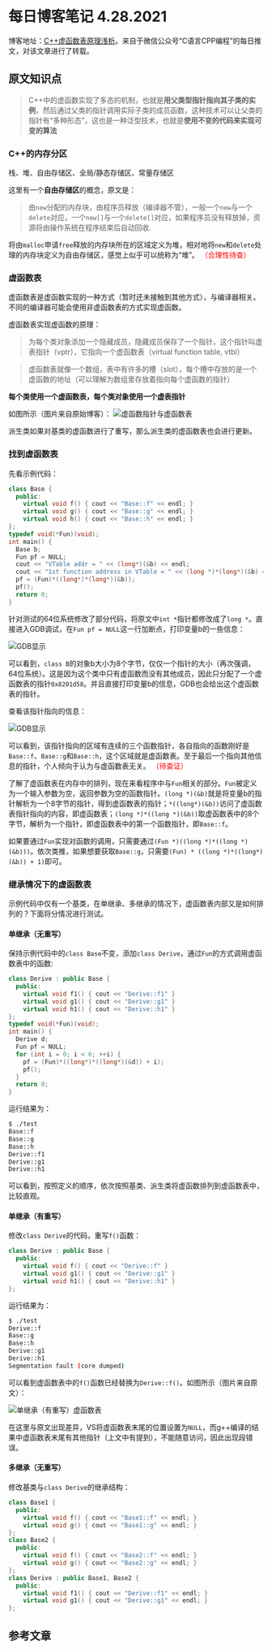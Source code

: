 # 每日博客笔记 4.28.2021

博客地址：[C++虚函数表原理浅析](https://www.cnblogs.com/zhxmdefj/p/11594459.html)。来自于微信公众号“C语言CPP编程”的每日推文，对该文章进行了转载。

## 原文知识点

> C++中的虚函数实现了多态的机制，也就是**用父类型指针指向其子类的实例**，然后通过父类的指针调用实际子类的成员函数，这种技术可以让父类的指针有“多种形态”，这也是一种泛型技术，也就是**使用不变的代码来实现可变的算法**

### C++的内存分区
栈、堆、自由存储区、全局/静态存储区、常量存储区

这里有一个**自由存储区**的概念，原文是：
> 由`new`分配的内存块，由程序员释放（编译器不管），一般一个`new`与一个`delete`对应，一个`new[]`与一个`delete[]`对应，如果程序员没有释放掉，资源将由操作系统在程序结束后自动回收.

将由`malloc`申请`free`释放的内存块所在的区域定义为堆，相对地将`new`和`delete`处理的内存块定义为自由存储区，感觉上似乎可以统称为“堆”。
<font color=red>（合理性待查）</font>

### 虚函数表
虚函数表是虚函数实现的一种方式（暂时还未接触到其他方式），与编译器相关。不同的编译器可能会使用非虚函数表的方式实现虚函数。

虚函数表实现虚函数的原理：
> 为每个类对象添加一个隐藏成员，隐藏成员保存了一个指针，这个指针叫虚表指针（vptr），它指向一个虚函数表（virtual function table, vtbl）

> 虚函数表就像一个数组，表中有许多的槽（slot），每个槽中存放的是一个虚函数的地址（可以理解为数组里存放着指向每个虚函数的指针）

**每个类使用一个虚函数表，每个类对象使用一个虚表指针**

如图所示（图片来自原始博客）：
![虚函数指针与虚函数表](note_2/vtable0.png)

派生类如果对基类的虚函数进行了重写，那么派生类的虚函数表也会进行更新。

### 找到虚函数表
先看示例代码：
```cpp
class Base {
  public:
    virtual void f() { cout << "Base::f" << endl; }
    virtual void g() { cout << "Base::g" << endl; }
    virtual void h() { cout << "Base::h" << endl; }
};
typedef void(*Fun)(void);
int main() {
  Base b;
  Fun pf = NULL;
  cout << "VTable addr = " << (long*)(&b) << endl;
  cout << "1st function address in VTable = " << (long *)*(long*)(&b) << endl;
  pf = (Fun)*((long*)*(long*)(&b));
  pf();
  return 0;
}
```
针对测试的64位系统修改了部分代码，将原文中`int *`指针都修改成了`long *`。直接进入GDB调试，在`Fun pf = NULL`这一行加断点，打印变量b的一些信息：

![GDB显示](note_2/gdb0.jpg)

可以看到，`class B`的对象b大小为8个字节，仅仅一个指针的大小（再次强调，64位系统）。这是因为这个类中只有虚函数而没有其他成员，因此只分配了一个虚函数表的指针`0x8201d58`。并且直接打印变量b的信息，GDB也会给出这个虚函数表的指针。

查看该指针指向的信息：

![GDB显示](note_2/gdb1.jpg)

可以看到，该指针指向的区域有连续的三个函数指针，各自指向的函数刚好是`Base::f`、`Base::g`和`Base::h`，这个区域就是虚函数表。至于最后一个指向其他信息的指针，个人倾向于认为与虚函数表无关。
<font color=red>（待查证）</font>

了解了虚函数表在内存中的排列，现在来看程序中与`Fun`相关的部分。`Fun`被定义为一个输入参数为空，返回参数为空的函数指针。`(long *)(&b)`就是将变量b的指针解析为一个8字节的指针，得到虚函数表的指针；`*((long*)(&b))`访问了虚函数表指针指向的内容，即虚函数表；`(long *)*((long *)(&b))`取虚函数表中的8个字节，解析为一个指针，即虚函数表中的第一个函数指针，即`Base::f`。

如果要通过`Fun`实现对函数的调用，只需要通过`(Fun *)((long *)*((long *)(&b)))`。依次类推，如果想要获取`Base::g`，只需要`(Fun) * ((long *)*((long*)(&b)) + 1)`即可。

### 继承情况下的虚函数表
示例代码中仅有一个基类，在单继承、多继承的情况下，虚函数表内部又是如何排列的？下面将分情况进行测试。

#### 单继承（无重写）
保持示例代码中的`class Base`不变，添加`class Derive`，通过`Fun`的方式调用虚函数表中的函数:
```cpp
class Derive : public Base {
  public:
    virtual void f1() { cout << "Derive::f1" }
    virtual void g1() { cout << "Derive::g1" }
    virtual void h1() { cout << "Derive::h1" }
};
typedef void(*Fun)(void);
int main() {
  Derive d;
  Fun pf = NULL;
  for (int i = 0; i < 6; ++i) {
    pf = (Fun)*((long*)*((long*)(&d)) + i);
    pf();
  }
  return 0;
}
```
运行结果为：
```bash
$ ./test
Base::f
Base::g
Base::h
Derive::f1
Derive::g1
Derive::h1
```
可以看到，按照定义的顺序，依次按照基类、派生类将虚函数排列到虚函数表中，比较直观。
#### 单继承（有重写）
修改`class Derive`的代码，重写`f()`函数：
```cpp
class Derive : public Base {
  public:
    virtual void f() { cout << "Derive::f" }
    virtual void g1() { cout << "Derive::g1" }
    virtual void h1() { cout << "Derive::h1" }
};
```
运行结果为：
```bash
$ ./test
Derive::f
Base::g
Base::h
Derive::g1
Derive::h1
Segmentation fault (core dumped)
```
可以看到虚函数表中的`f()`函数已经替换为`Derive::f()`。如图所示（图片来自原文）：

![单继承（有重写）虚函数表](note_2/vtable1.png)

在这里与原文出现差异，VS将虚函数表末尾的位置设置为`NULL`，而g++编译的结果中虚函数表末尾有其他指针（上文中有提到），不能随意访问，因此出现段错误。

#### 多继承（无重写）
修改基类与`class Derive`的继承结构：
```cpp
class Base1 {
  public:
    virtual void f() { cout << "Base1::f" << endl; }
    virtual void g() { cout << "Base1::g" << endl; }
};
class Base2 {
  public:
    virtual void f() { cout << "Base2::f" << endl; }
    virtual void g() { cout << "Base2::g" << endl; }
};
class Derive : public Base1, Base2 {
  public:
    virtual void f1() { cout << "Derive::f1" << endl; }
    virtual void g1() { cout << "Derive::g1" << endl; }
};
```

## 参考文章

